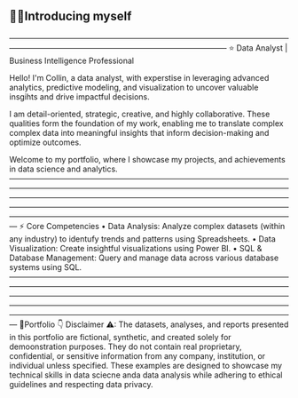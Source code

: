 ## 🙋‍♂️Introducing myself
————————————————————————————————————————————————————————————————
⭐ Data Analyst | Business Intelligence Professional

Hello! I'm Collin, a data analyst, with experstise in leveraging advanced analytics, predictive modeling, and visualization to uncover valuable insgihts and drive impactful decisions.

I am detail-oriented, strategic, creative, and highly collaborative. These qualities form the foundation of my work, enabling me to translate complex complex data into meaningful insights that inform decision-making and optimize outcomes.

Welcome to my portfolio, where I showcase my projects, and achievements in data science and analytics.
—————————————————————————————————————————————————————————————————————————————————————————————————————————————————————————————————————————————————————————————————————————————————————
⚡ Core Competencies
• Data Analysis: Analyze complex datasets (within any industry) to identufy trends and patterns using Spreadsheets.
• Data Visualization: Create insightful visualizations using Power BI.
• SQL & Database Management: Query and manage data across various database systems using SQL.
—————————————————————————————————————————————————————————————————————————————————————————————————————————————————————————————————————————————————————————————————————————————————————
💼Portfolio 👇
Disclaimer ⚠: The datasets, analyses, and reports presented in this portfolio are fictional, synthetic, and created solely for demoonstration purposes. They do not contain real proprietary, confidential, or sensitive information from any company, institution, or individual unless specified.
These examples are designed to showcase my technical skills in data sciecne anda data analysis while adhering to ethical guidelines and respecting data privacy.
<!--
**Kcolliny90/kcolliny90** is a ✨ _special_ ✨ repository because its `README.md` (this file) appears on your GitHub profile.

Here are some ideas to get you started:

- 🔭 I’m currently working on ...
- 🌱 I’m currently learning ...
- 👯 I’m looking to collaborate on ...
- 🤔 I’m looking for help with ...
- 💬 Ask me about ...
- 📫 How to reach me: ...
- 😄 Pronouns: ...
- ⚡ Fun fact: ...
-->
